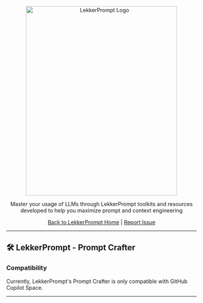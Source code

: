 <p align="center">
  <img src="https://sammyhamwi.ai/images/logo-placeholder-temp.png" alt="LekkerPrompt Logo" width="400" height="500">
</p>

<p align="center">
  Master your usage of LLMs through LekkerPrompt toolkits and resources developed to help you maximize prompt and context engineering
</p>

<div align="center">
  <a href="https://github.com/sammyhamwi/LekkerPrompt">Back to LekkerPrompt Home</a> | <a href="https://github.com/sammyhamwi/LekkerPrompt/issues">Report Issue</a>
</div>

---

## 🛠 LekkerPrompt - Prompt Crafter

### Compatibility

Currently, LekkerPrompt's Prompt Crafter is only compatible with GitHub Copilot Space.


---
